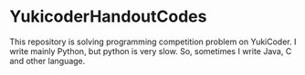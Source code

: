 # YukicoderHandoutCodes
This repository is solving programming competition problem on YukiCoder.
I write mainly Python, but python is very slow.
So, sometimes I write Java, C and other language.

